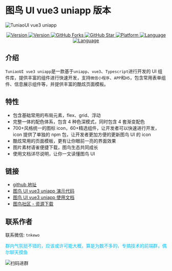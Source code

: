 # 图鸟 UI vue3 uniapp 版本

![TuniaoUI vue3 uniapp](https://resource.tnkjapp.com/images/vue3/market/vue3-banner-min.jpg 'TuniaoUI vue3 uniapp')

<p align="center">
  <a href="https://www.npmjs.com/package/@tuniao/tnui-vue3-uniapp">
    <img src="https://img.shields.io/npm/v/%40tuniao%2Ftnui-vue3-uniapp.svg" alt="Version" />
  </a>
  <a href="https://www.npmjs.com/package/@tuniao/tnui-vue3-uniapp">
    <img src="https://img.shields.io/npm/l/%40tuniao%2Ftnui-vue3-uniapp.svg" alt="Version" />
  </a>
  <a href="https://github.com/tuniaoTech/tuniaoui-rc-vue3-uniapp">
    <img src="https://img.shields.io/github/forks/tuniaoTech/tuniaoui-rc-vue3-uniapp.svg" alt="GitHub Forks" />
  </a>
  <a href="https://github.com/tuniaoTech/tuniaoui-rc-vue3-uniapp">
    <img src="https://img.shields.io/github/stars/tuniaoTech/tuniaoui-rc-vue3-uniapp.svg" alt="GitHub Star" />
  </a>
  <a href="https://github.com/tuniaoTech/tuniaoui-rc-vue3-uniapp">
    <img src="https://img.shields.io/badge/Platform-uniapp-%2301beff.svg" alt="Platform" />
  </a>
  <a href="https://github.com/tuniaoTech/tuniaoui-rc-vue3-uniapp">
    <img src="https://img.shields.io/badge/Language-vue3-%2301beff.svg" alt="Language" />
  </a>
  <a href="https://github.com/tuniaoTech/tuniaoui-rc-vue3-uniapp">
    <img src="https://img.shields.io/badge/Language-Typescript-%2301beff.svg" alt="Language" />
  </a>
</p>

## 介绍

`TuniaoUI vue3 uniapp`是一款基于`uniapp`、`vue3`、`Typescript`进行开发的 UI 组件库，提供丰富的组件进行快速开发，支持`微信小程序`、`APP`和`H5`，包含常用表单组件、信息展示组件等，并提供丰富的酷炫页面模板。

## 特性

- 包含基础常用的布局元素，flex、grid、浮动
- 完整一体的配色体系，包含 4 种色深模式，同时包含 4 套渐变配色
- 700+风格统一的图标 icon，60+精选组件，让开发者可以快速进行开发，icon 提供了单独的 npm 包，让开发者更加方便的更新图鸟 UI 的 icon
- 酷炫常用的页面模板，更有让你眼前一亮的界面效果
- 图片素材语雀便捷下载，图鸟生态共同成长
- 使用文档详尽说明，让你一文读懂图鸟 UI

## 链接

- [github 地址](https://github.com/tuniaoTech/tuniaoui-rc-vue3-uniapp)
- [图鸟 UI vue3 uniapp 演示代码](https://github.com/tuniaoTech/tuniaoui-uniapp-v3-demo)
- [图鸟 UI vue3 uniapp 使用文档](https://vue3.tuniaokj.com)
- [图鸟社区 - 资源下载](https://www.yuque.com/tuniao)

## 联系作者

联系微信: `tnkewo`

<p style="color: #01beff;">群内气氛挺不错的，应该或许可能大概，算是为数不多的，专搞技术的前端群，偶尔聊天摸鱼</p>

![扫码进群](https://resource.tnkjapp.com/images/about_tuniao/tn_author_qrcode.jpg '扫码进群')
